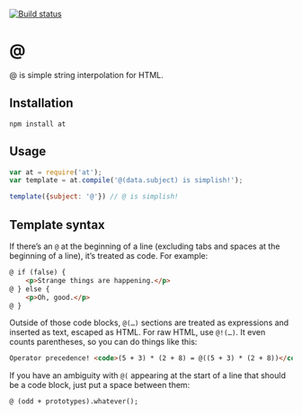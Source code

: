 [![Build status](https://api.travis-ci.org/minitech/at.svg)](https://travis-ci.org/minitech/at)

# @

@ is simple string interpolation for HTML.

## Installation

    npm install at

## Usage

```js
var at = require('at');
var template = at.compile('@(data.subject) is simplish!');

template({subject: '@'}) // @ is simplish!
```

## Template syntax

If there’s an `@` at the beginning of a line (excluding tabs and spaces at the
beginning of a line), it’s treated as code. For example:

```html
@ if (false) {
	<p>Strange things are happening.</p>
@ } else {
	<p>Oh, good.</p>
@ }
```

Outside of those code blocks, `@(…)` sections are treated as expressions and
inserted as text, escaped as HTML. For raw HTML, use `@!(…)`. It even counts
parentheses, so you can do things like this:

```html
Operator precedence! <code>(5 + 3) * (2 + 8) = @((5 + 3) * (2 + 8))</code>
```

If you have an ambiguity with `@(` appearing at the start of a line that should
be a code block, just put a space between them:

```html
@ (odd + prototypes).whatever();
```
